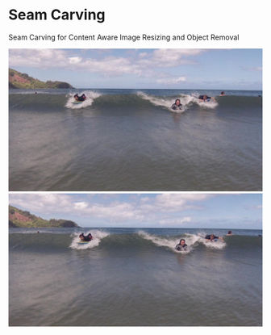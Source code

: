 # Seam Carving
Seam Carving for Content Aware Image Resizing and Object Removal

![](https://github.com/mrezaabqr/Seam-Carving/blob/master/test.png)
![](https://github.com/mrezaabqr/Seam-Carving/blob/master/resized_image.png)
